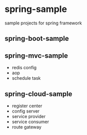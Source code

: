# spring-sample
sample projects for spring framework

## spring-boot-sample

## spring-mvc-sample
- redis config
- aop
- schedule task

## spring-cloud-sample
- register center
- config server
- service provider
- service consumer
- route gateway
